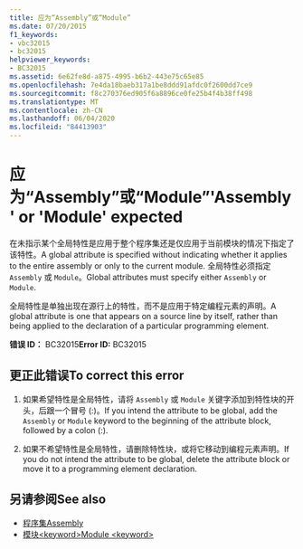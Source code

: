 ```yaml
---
title: 应为“Assembly”或“Module”
ms.date: 07/20/2015
f1_keywords:
- vbc32015
- bc32015
helpviewer_keywords:
- BC32015
ms.assetid: 6e62fe8d-a875-4995-b6b2-443e75c65e85
ms.openlocfilehash: 7e4da18baeb317a1be8ddd91afdc0f2600dd7ce9
ms.sourcegitcommit: f8c270376ed905f6a8896ce0fe25b4f4b38ff498
ms.translationtype: MT
ms.contentlocale: zh-CN
ms.lasthandoff: 06/04/2020
ms.locfileid: "84413903"
---
```

# <a name="assembly-or-module-expected"></a><span data-ttu-id="dd0e8-102">应为“Assembly”或“Module”</span><span class="sxs-lookup"><span data-stu-id="dd0e8-102">'Assembly' or 'Module' expected</span></span>
<span data-ttu-id="dd0e8-103">在未指示某个全局特性是应用于整个程序集还是仅应用于当前模块的情况下指定了该特性。</span><span class="sxs-lookup"><span data-stu-id="dd0e8-103">A global attribute is specified without indicating whether it applies to the entire assembly or only to the current module.</span></span> <span data-ttu-id="dd0e8-104">全局特性必须指定 `Assembly` 或 `Module`。</span><span class="sxs-lookup"><span data-stu-id="dd0e8-104">Global attributes must specify either `Assembly` or `Module`.</span></span>  
  
 <span data-ttu-id="dd0e8-105">全局特性是单独出现在源行上的特性，而不是应用于特定编程元素的声明。</span><span class="sxs-lookup"><span data-stu-id="dd0e8-105">A global attribute is one that appears on a source line by itself, rather than being applied to the declaration of a particular programming element.</span></span>  
  
 <span data-ttu-id="dd0e8-106">**错误 ID：** BC32015</span><span class="sxs-lookup"><span data-stu-id="dd0e8-106">**Error ID:** BC32015</span></span>  
  
## <a name="to-correct-this-error"></a><span data-ttu-id="dd0e8-107">更正此错误</span><span class="sxs-lookup"><span data-stu-id="dd0e8-107">To correct this error</span></span>  
  
1. <span data-ttu-id="dd0e8-108">如果希望特性是全局特性，请将 `Assembly` 或 `Module` 关键字添加到特性块的开头，后跟一个冒号 (:)。</span><span class="sxs-lookup"><span data-stu-id="dd0e8-108">If you intend the attribute to be global, add the `Assembly` or `Module` keyword to the beginning of the attribute block, followed by a colon (:).</span></span>  
  
2. <span data-ttu-id="dd0e8-109">如果不希望特性是全局特性，请删除特性块，或将它移动到编程元素声明。</span><span class="sxs-lookup"><span data-stu-id="dd0e8-109">If you do not intend the attribute to be global, delete the attribute block or move it to a programming element declaration.</span></span>  
  
## <a name="see-also"></a><span data-ttu-id="dd0e8-110">另请参阅</span><span class="sxs-lookup"><span data-stu-id="dd0e8-110">See also</span></span>

- [<span data-ttu-id="dd0e8-111">程序集</span><span class="sxs-lookup"><span data-stu-id="dd0e8-111">Assembly</span></span>](../language-reference/modifiers/assembly.md)
- [<span data-ttu-id="dd0e8-112">模块\<keyword></span><span class="sxs-lookup"><span data-stu-id="dd0e8-112">Module \<keyword></span></span>](../language-reference/modifiers/module-keyword.md)
